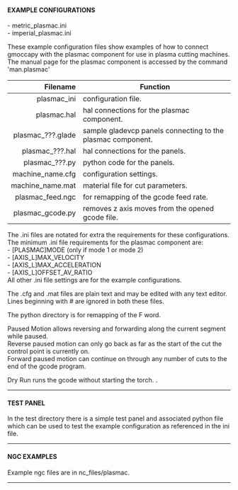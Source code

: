 #### EXAMPLE CONFIGURATIONS  
\- metric_plasmac.ini  
\- imperial_plasmac.ini  

These example configuration files show examples of how to connect gmoccapy with the plasmac component for use in plasma cutting machines.  
The manual page for the plasmac component is accessed by the command 'man.plasmac'  


Filename|Function
---:|---
plasmac_ini|configuration file.
plasmac.hal|hal connections for the plasmac component.
plasmac_???.glade|sample gladevcp panels connecting to the plasmac component.
plasmac_???.hal|hal connections for the panels.
plasmac_???.py|python code for the panels.
machine_name.cfg|configuration settings.
machine_name.mat|material file for cut parameters.
plasmac_feed.ngc|for remapping of the gcode feed rate.
plasmac_gcode.py|removes z axis moves from the opened gcode file.

The .ini files are notated for extra the requirements for these configurations.  
The minimum .ini file requirements for the plasmac component are:  
\- [PLASMAC]MODE (only if mode 1 or mode 2)  
\- [AXIS_L]MAX_VELOCITY  
\- [AXIS_L]MAX_ACCELERATION  
\- [AXIS_L]OFFSET_AV_RATIO  
All other .ini file settings are for the example configurations.  

The .cfg  and .mat files are plain text and may be edited with any text editor.  
Lines beginning with # are ignored in both these files.  

The python directory is for remapping of the F word.  

Paused Motion allows reversing and forwarding along the current segment while paused.  
Reverse paused motion can only go back as far as the start of the cut the control point is currently on.  
Forward paused motion can continue on through any number of cuts to the end of the gcode program.  

Dry Run runs the gcode without starting the torch. .

***  
#### TEST PANEL  

In the test directory there is a simple test panel and associated python file which can be used to test the example configuration as referenced in the ini file.  

***  
#### NGC EXAMPLES  

Example ngc files are in nc_files/plasmac.  

***  
